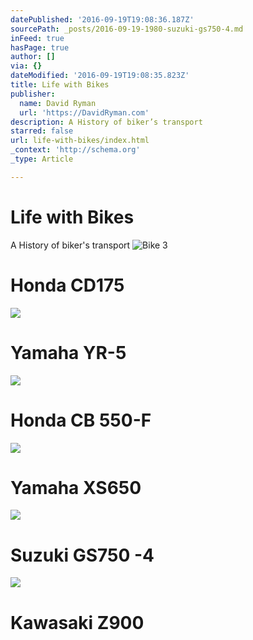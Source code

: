 ```yaml
---
datePublished: '2016-09-19T19:08:36.187Z'
sourcePath: _posts/2016-09-19-1980-suzuki-gs750-4.md
inFeed: true
hasPage: true
author: []
via: {}
dateModified: '2016-09-19T19:08:35.823Z'
title: Life with Bikes
publisher:
  name: David Ryman
  url: 'https://DavidRyman.com'
description: A History of biker’s transport
starred: false
url: life-with-bikes/index.html
_context: 'http://schema.org'
_type: Article

---
```

# Life with Bikes

A History of biker's transport
![Bike 3](https://the-grid-user-content.s3-us-west-2.amazonaws.com/2b5d5bd3-1826-4a76-a4cc-2b521184ec56.jpg)

# Honda CD175
![](https://the-grid-user-content.s3-us-west-2.amazonaws.com/f870b9cd-8d50-4e4d-bfef-cadc2494675d.jpg)

# Yamaha YR-5
![](https://the-grid-user-content.s3-us-west-2.amazonaws.com/5318de52-36f3-4021-bc60-dd22941764f6.jpg)

# Honda CB 550-F
![](https://the-grid-user-content.s3-us-west-2.amazonaws.com/9209c5bb-4ca3-450f-909c-7258c02ac82e.jpg)

# Yamaha XS650
![](https://the-grid-user-content.s3-us-west-2.amazonaws.com/7764d2af-ac1d-464b-a2c2-c570f6124868.jpg)

# Suzuki GS750 -4
![](https://the-grid-user-content.s3-us-west-2.amazonaws.com/baedbe2e-2592-4284-8c76-32faa05507f2.jpg)

# Kawasaki Z900